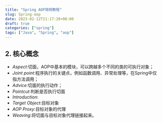 ```yaml
---
title: "Spring AOP简明教程"
slug: Spring-aop
date: 2023-02-12T21:17:28+08:00
draft: true
categories: ["spring"]
tags: ["Java", "Spring", "aop"]
---
```


<!--more-->


## 2. 核心概念

- *Aspect*:切面，AOP中基本的模块，可以跨越多个不同的类的可执行对象；
- *Joint point*:程序执行的关键点，例如函数调用、异常处理等，在Spring中仅指方法调用；
- *Advice*:切面的执行动作；
- *Pointcut*:判断是否执行切面
- *Introduction*:
- *Target Object*:目标对象
- *AOP Proxy*:目标对象的代理
- *Weaving*:将切面与目标对象代理链接起来。